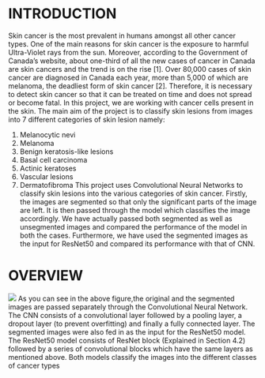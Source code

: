 # INTRODUCTION
Skin cancer is the most prevalent in humans amongst all other cancer types. One of the main
reasons for skin cancer is the exposure to harmful Ultra-Violet rays from the sun. Moreover,
according to the Government of Canada’s website, about one-third of all the new cases of cancer
in Canada are skin cancers and the trend is on the rise [1]. Over 80,000 cases of skin cancer are
diagnosed in Canada each year, more than 5,000 of which are melanoma, the deadliest form
of skin cancer [2]. Therefore, it is necessary to detect skin cancer so that it can be treated on time
and does not spread or become fatal.
In this project, we are working with cancer cells present in the skin. The main aim of the project
is to classify skin lesions from images into 7 different categories of skin lesion namely:
1. Melanocytic nevi
2. Melanoma
3. Benign keratosis-like lesions
4. Basal cell carcinoma
5. Actinic keratoses
6. Vascular lesions
7. Dermatofibroma
This project uses Convolutional Neural Networks to classify skin lesions into the various
categories of skin cancer. Firstly, the images are segmented so that only the significant parts of
the image are left. It is then passed through the model which classifies the image accordingly.
We have actually passed both segmented as well as unsegmented images and compared the
performance of the model in both the cases. Furthermore, we have used the segmented images
as the input for ResNet50 and compared its performance with that of CNN.

# OVERVIEW
![](modeldiag.jpg)
As you can see in the above figure,the original and the segmented images are passed
separately through the Convolutional Neural Network. The CNN consists of a convolutional layer
followed by a pooling layer, a dropout layer (to prevent overfitting) and finally a fully connected
layer.
The segmented images were also fed in as the input for the ResNet50 model. The ResNet50
model consists of ResNet block (Explained in Section 4.2) followed by a series of convolutional
blocks which have the same layers as mentioned above.
Both models classify the images into the different classes of cancer types
